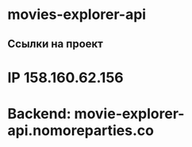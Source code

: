 # movies-explorer-api
## Ссылки на проект
# IP 158.160.62.156
# Backend: movie-explorer-api.nomoreparties.co
